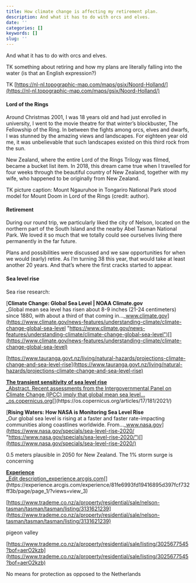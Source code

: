 ```yaml
---
title: How climate change is affecting my retirement plan.
description: And what it has to do with orcs and elves.
date: ''
categories: []
keywords: []
slug: ''
---
```


And what it has to do with orcs and elves.

TK something about retiring and how my plans are literally falling into the water (is that an English expression?)

  

TK [https://nl-nl.topographic-map.com/maps/gsix/Noord-Holland/](https://nl-nl.topographic-map.com/maps/gsix/Noord-Holland/)

#### Lord of the Rings

Around Christmas 2001, I was 18 years old and had just enrolled in university, I went to the movie theatre for that winter’s blockbuster, The Fellowship of the Ring. In between the fights among orcs, elves and dwarfs, I was stunned by the amazing views and landscapes. For eighteen year old me, it was unbelievable that such landscapes existed on this third rock from the sun.

New Zealand, where the entire Lord of the Rings Trilogy was filmed, became a bucket list item. In 2018, this dream came true when I travelled for four weeks through the beautiful country of New Zealand, together with my wife, who happened to be originally from New Zealand.

<picture of me at mount doom>

TK picture caption: Mount Ngauruhoe in Tongariro National Park stood model for Mount Doom in Lord of the Rings (credit: author).

#### Retirement

During our round trip, we particularly liked the city of Nelson, located on the northern part of the South Island and the nearby Abel Tasman National Park. We loved it so much that we totally could see ourselves living there permanently in the far future. 

Plans and possibilities were discussed and we saw opportunities for when we would (early) retire. As I’m turning 38 this year, that would take at least another 20 years. And that’s where the first cracks started to appear.

#### Sea level rise

  

  

Sea rise research:

[**Climate Change: Global Sea Level | NOAA Climate.gov**  
_Global mean sea level has risen about 8-9 inches (21-24 centimeters) since 1880, with about a third of that coming in…_www.climate.gov](https://www.climate.gov/news-features/understanding-climate/climate-change-global-sea-level "https://www.climate.gov/news-features/understanding-climate/climate-change-global-sea-level")[](https://www.climate.gov/news-features/understanding-climate/climate-change-global-sea-level)

[https://www.tauranga.govt.nz/living/natural-hazards/projections-climate-change-and-sea-level-rise](https://www.tauranga.govt.nz/living/natural-hazards/projections-climate-change-and-sea-level-rise)

[**The transient sensitivity of sea level rise**  
_Abstract. Recent assessments from the Intergovernmental Panel on Climate Change (IPCC) imply that global mean sea level…_os.copernicus.org](https://os.copernicus.org/articles/17/181/2021/ "https://os.copernicus.org/articles/17/181/2021/")[](https://os.copernicus.org/articles/17/181/2021/)

[**Rising Waters: How NASA is Monitoring Sea Level Rise**  
_Our global sea level is rising at a faster and faster rate-impacting communities along coastlines worldwide. From…_www.nasa.gov](https://www.nasa.gov/specials/sea-level-rise-2020/ "https://www.nasa.gov/specials/sea-level-rise-2020/")[](https://www.nasa.gov/specials/sea-level-rise-2020/)

0.5 meters plausible in 2050 for New Zealand. The 1% storm surge is concerning

  

[**Experience**  
_Edit description_experience.arcgis.com](https://experience.arcgis.com/experience/81fe6993fd19416895d397fcf732ff3b/page/page_1/?views=view_3 "https://experience.arcgis.com/experience/81fe6993fd19416895d397fcf732ff3b/page/page_1/?views=view_3")[](https://experience.arcgis.com/experience/81fe6993fd19416895d397fcf732ff3b/page/page_1/?views=view_3)

  

[https://www.trademe.co.nz/a/property/residential/sale/nelson-tasman/tasman/tasman/listing/3131621239](https://www.trademe.co.nz/a/property/residential/sale/nelson-tasman/tasman/tasman/listing/3131621239)

pigeon valley

[https://www.trademe.co.nz/a/property/residential/sale/listing/3025677545?bof=aerO2kzb](https://www.trademe.co.nz/a/property/residential/sale/listing/3025677545?bof=aerO2kzb)

  

No means for protection as opposed to the Netherlands
